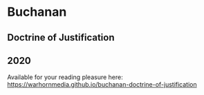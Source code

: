 # Buchanan

## Doctrine of Justification

## 2020


Available for your reading pleasure here:
https://warhornmedia.github.io/buchanan-doctrine-of-justification
